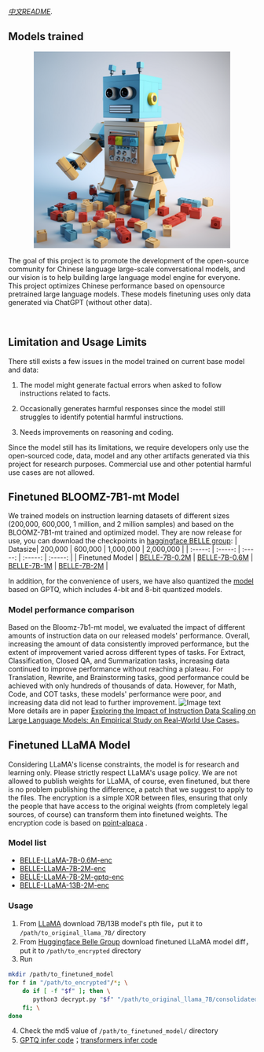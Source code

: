 *[中文README](README.md).*

## Models trained

<p align="center">
  <img src="../assets/belle_toy_blocks.png" alt="Belle Toy Blocks" width="400">
</p>

The goal of this project is to promote the development of the open-source community for Chinese language large-scale conversational models, and our vision is to help building large language model engine for everyone. This project optimizes Chinese performance based on opensource pretrained large language models. These models finetuning uses only data generated via ChatGPT (without other data).

<br/>

## Limitation and Usage Limits

There still exists a few issues in the model trained on current base model and data:

1. The model might generate factual errors when asked to follow instructions related to facts.

2. Occasionally generates harmful responses since the model still struggles to identify potential harmful instructions.

3. Needs improvements on reasoning and coding.

Since the model still has its limitations, we require developers only use the open-sourced code, data, model and any other artifacts generated via this project for research purposes. Commercial use and other potential harmful use cases are not allowed.

## Finetuned BLOOMZ-7B1-mt Model

We trained models on instruction learning datasets of different sizes (200,000, 600,000, 1 million, and 2 million samples) and based on the BLOOMZ-7B1-mt trained and optimized model. They are now release for use, you can download the checkpoints in [haggingface BELLE group](https://huggingface.co/BelleGroup):
| Datasize| 200,000 | 600,000 | 1,000,000 | 2,000,000 |
| :-----: | :-----: | :-----: | :-----: | :-----: | 
| Finetuned Model | [BELLE-7B-0.2M](https://huggingface.co/BelleGroup/BELLE-7B-0.2M) | [BELLE-7B-0.6M](https://huggingface.co/BelleGroup/BELLE-7B-0.6M) | [BELLE-7B-1M](https://huggingface.co/BelleGroup/BELLE-7B-1M) | [BELLE-7B-2M](https://huggingface.co/BelleGroup/BELLE-7B-2M) |

In addition, for the convenience of users, we have also quantized the [model](https://huggingface.co/BelleGroup/) based on GPTQ, which includes 4-bit and 8-bit quantized models.

### Model performance comparison 

Based on the Bloomz-7b1-mt model, we evaluated the impact of different amounts of instruction data on our released models' performance. 
Overall, increasing the amount of data consistently improved performance, but the extent of improvement varied across different types of tasks. 
For Extract, Classification, Closed QA, and Summarization tasks, increasing data continued to improve performance without reaching a plateau. 
For Translation, Rewrite, and Brainstorming tasks, good performance could be achieved with only hundreds of thousands of data. 
However, for Math, Code, and COT tasks, these models' performance were poor, and increasing data did not lead to further improvement.
![Image text](../assets/model_compare.jpg)
<br/>
More details are in paper [Exploring the Impact of Instruction Data Scaling on Large Language Models: An Empirical Study on Real-World Use Cases](https://arxiv.org/abs/2303.14742)。
<br/>

## Finetuned LLaMA Model

Considering LLaMA's license constraints, the model is for research and learning only. Please strictly respect LLaMA's usage policy. We are not allowed to publish weights for LLaMA, of course, even finetuned, but there is no problem publishing the difference, a patch that we suggest to apply to the files. The encryption is a simple XOR between files, ensuring that only the people that have access to the original weights (from completely legal sources, of course) can transform them into finetuned weights. The encryption code is based on [point-alpaca](https://github.com/pointnetwork/point-alpaca) .

### Model list
* [BELLE-LLaMA-7B-0.6M-enc](https://huggingface.co/BelleGroup/BELLE-LLaMA-7B-0.6M-enc)
* [BELLE-LLaMA-7B-2M-enc](https://huggingface.co/BelleGroup/BELLE-LLaMA-7B-2M-enc)
* [BELLE-LLaMA-7B-2M-gptq-enc](https://huggingface.co/BelleGroup/BELLE-LLaMA-7B-2M-gptq-enc)
* [BELLE-LLaMA-13B-2M-enc](https://huggingface.co/BelleGroup/BELLE-LLaMA-13B-2M-enc)
### Usage
1. From [LLaMA](https://github.com/facebookresearch/llama) download 7B/13B model's pth file，put it to `/path/to_original_llama_7B/` directory
2. From [Huggingface Belle Group](https://huggingface.co/BelleGroup/) download finetuned LLaMA model diff，put it to `/path/to_encrypted` directory
3. Run 
```bash
mkdir /path/to_finetuned_model
for f in "/path/to_encrypted"/*; \
    do if [ -f "$f" ]; then \
       python3 decrypt.py "$f" "/path/to_original_llama_7B/consolidated.00.pth" "/path/to_finetuned_model/"; \
    fi; \
done
```
4. Check the md5 value of `/path/to_finetuned_model/` directory
5. [GPTQ infer code](https://github.com/LianjiaTech/BELLE/tree/main/gptq)；[transformers infer code](https://github.com/LianjiaTech/BELLE/tree/main/train)
